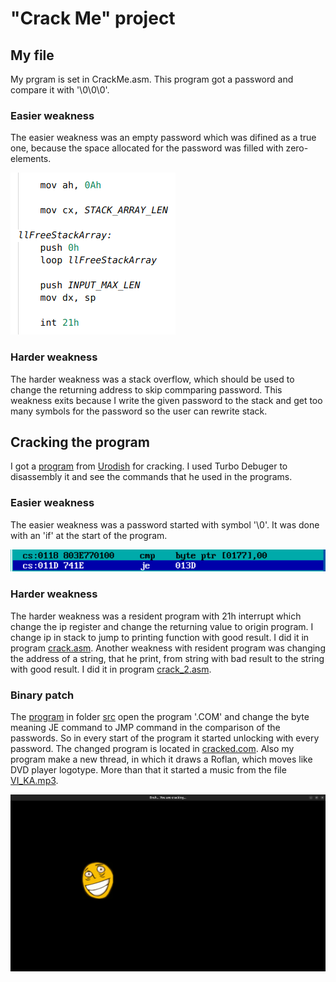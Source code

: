 # "Crack Me" project

## My file

My prgram is set in CrackMe.asm. This program got a password and compare it with '\0\0\0'.

### Easier weakness

The easier weakness was an empty password which was difined as a true one, because the space allocated for the password was filled with zero-elements. 

![alt text](data/MyWeakness1.png)

### Harder weakness

The harder weakness was a stack overflow, which should be used to change the returning address to skip commparing password. This weakness exits because I write the given password to the stack and get too many symbols for the password so the user can rewrite stack.

## Cracking the program

I got a [program](VZLOM.COM) from [Urodish](https://github.com/kzueirf12345) for cracking. I used Turbo Debuger to disassembly it and see the commands that he used in the programs.

### Easier weakness

The easier weakness was a password started with symbol '\0'. It was done with an 'if' at the start of the program.

![alt text](data/EasierWeakness1.png)

### Harder weakness

The harder weakness was a resident program with 21h interrupt which change the ip register and change the returning value to origin program. I change ip in stack to jump to printing function with good result. I did it in program [crack.asm](crack.asm). Another weakness with resident program was changing the address of a string, that he print, from string with bad result to the string with good result. I did it in program [crack_2.asm](crack_2.asm).

### Binary patch

The [program](src/main.cpp) in folder [src](src) open the program '.COM' and change the byte meaning JE command to JMP command in the comparison of the passwords. So in every start of the program it started unlocking with every password. The changed program is located in [cracked.com](cracked.com). Also my program make a new thread, in which it draws a Roflan, which moves like DVD player logotype. More than that it started a music from the file [VI_KA.mp3](data/VI_KA.mp3).

![alt text](data/RoflanScreenshot.png)

